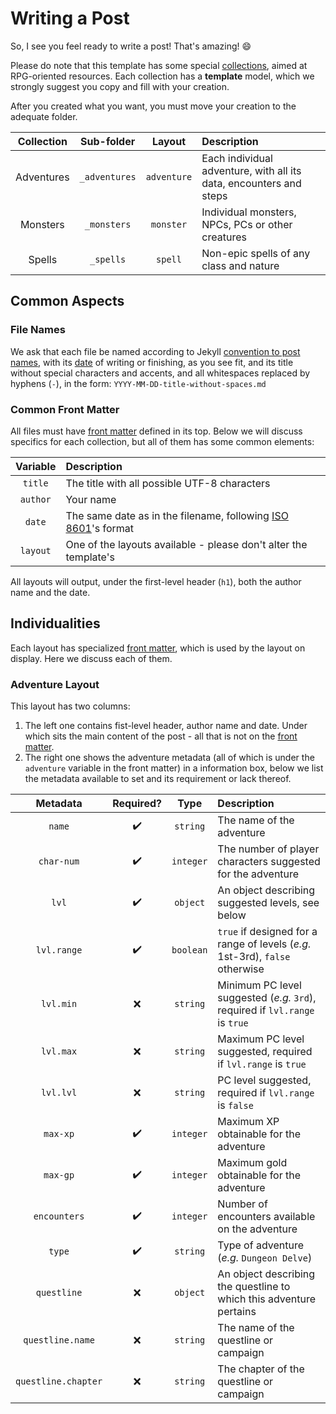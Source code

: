 # Writing a Post

So, I see you feel ready to write a post! That's amazing! :smile:

Please do note that this template has some special [collections](https://jekyllrb.com/docs/collections/), aimed at RPG-oriented resources. Each collection has a **template** model, which we strongly suggest you copy and fill with your creation.

After you created what you want, you must move your creation to the adequate folder.

| Collection | Sub-folder    | Layout      | Description                                                        |
|:----------:|:-------------:|:-----------:|:-------------------------------------------------------------------|
| Adventures | `_adventures` | `adventure` | Each individual adventure, with all its data, encounters and steps |
| Monsters   | `_monsters`   | `monster`   | Individual monsters, NPCs, PCs or other creatures                  |
| Spells     | `_spells`     | `spell`     | Non-epic spells of any class and nature                            |

## Common Aspects

### File Names

We ask that each file be named according to Jekyll [convention to post names](https://jekyllrb.com/docs/posts/), with its [date](http://xkcd.com/1179/) of writing or finishing, as you see fit, and its title without special characters and accents, and all whitespaces replaced by hyphens (`-`), in the form: `YYYY-MM-DD-title-without-spaces.md`

### Common Front Matter

All files must have [front matter] defined in its top. Below we will discuss specifics for each collection, but all of them has some common elements:

| Variable | Description                                                      |
|:--------:|:-----------------------------------------------------------------|
| `title`  | The title with all possible UTF-8 characters                     |
| `author` | Your name                                                        |
| `date`   | The same date as in the filename, following [ISO 8601]'s format  |
| `layout` | One of the layouts available - please don't alter the template's |

All layouts will output, under the first-level header (`h1`), both the author name and the date.

## Individualities

Each layout has specialized [front matter], which is used by the layout on display. Here we discuss each of them.

### Adventure Layout

This layout has two columns:

1. The left one contains fist-level header, author name and date. Under which sits the main content of the post - all that is not on the [front matter].
2. The right one shows the adventure metadata (all of which is under the `adventure` variable in the front matter) in a information box, below we list the metadata available to set and its requirement or lack thereof.

| Metadata            | Required?          | Type      | Description                                                                  |
|:-------------------:|:------------------:|:---------:|:-----------------------------------------------------------------------------|
| `name`              | :heavy_check_mark: | `string`  | The name of the adventure                                                    |
| `char-num`          | :heavy_check_mark: | `integer` | The number of player characters suggested for the adventure                  |
| `lvl`               | :heavy_check_mark: | `object`  | An object describing suggested levels, see below                             |
| `lvl.range`         | :heavy_check_mark: | `boolean` | `true` if designed for a range of levels (*e.g.* 1st-3rd), `false` otherwise |
| `lvl.min`           | :x:                | `string`  | Minimum PC level suggested (*e.g.* `3rd`), required if `lvl.range` is `true` |
| `lvl.max`           | :x:                | `string`  | Maximum PC level suggested, required if `lvl.range` is `true`                |
| `lvl.lvl`           | :x:                | `string`  | PC level suggested, required if `lvl.range` is `false`                       |
| `max-xp`            | :heavy_check_mark: | `integer` | Maximum XP obtainable for the adventure                                      |
| `max-gp`            | :heavy_check_mark: | `integer` | Maximum gold obtainable for the adventure                                    |
| `encounters`        | :heavy_check_mark: | `integer` | Number of encounters available on the adventure                              |
| `type`              | :heavy_check_mark: | `string`  | Type of adventure (*e.g.* `Dungeon Delve`)                                   |
| `questline`         | :x:                | `object`  | An object describing the questline to which this adventure pertains          |
| `questline.name`    | :x:                | `string`  | The name of the questline or campaign                                        |
| `questline.chapter` | :x:                | `string`  | The chapter of the questline or campaign                                     |

[front matter]: https://jekyllrb.com/docs/front-matter/
[ISO 8601]: https://www.iso.org/iso-8601-date-and-time-format.html
